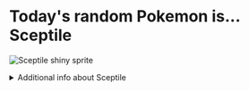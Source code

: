# Today's random Pokemon is... Sceptile

![Sceptile shiny sprite](https://raw.githubusercontent.com/PokeAPI/sprites/master/sprites/pokemon/shiny/254.png)

<details>
<summary>Additional info about Sceptile</summary>

| srpite type | image |
|------|------|
| back_default | ![Sceptile back_default sprite](https://raw.githubusercontent.com/PokeAPI/sprites/master/sprites/pokemon/back/254.png) |
| back_shiny | ![Sceptile back_shiny sprite](https://raw.githubusercontent.com/PokeAPI/sprites/master/sprites/pokemon/back/shiny/254.png) |
| front_default | ![Sceptile front_default sprite](https://raw.githubusercontent.com/PokeAPI/sprites/master/sprites/pokemon/254.png) | </details>